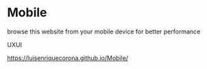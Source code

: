 # Mobile

browse this website from your mobile device for better performance

UXUI

https://luisenriquecorona.github.io/Mobile/
